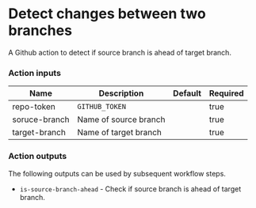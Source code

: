 # Detect changes between two branches

A Github action to detect if source branch is ahead of target branch.

### Action inputs

| Name          | Description           | Default   | Required |
|---------------|-----------------------|-----------|----------|
| repo-token    | `GITHUB_TOKEN`        |           | true     |
| soruce-branch | Name of source branch |           | true    |
| target-branch | Name of target branch |           | true    |

### Action outputs

The following outputs can be used by subsequent workflow steps.

- `is-source-branch-ahead` - Check if source branch is ahead of target branch.

